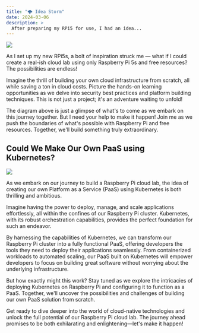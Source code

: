 ```yaml
---
title: "🌩️ Idea Storm"
date: 2024-03-06
description: >
  After preparing my RPi5 for use, I had an idea...
---
```


![](/images/blogs/6/pi-cloud-overview.png) 

As I set up my new RPi5s, a bolt of inspiration struck me — what if I could create a real-ish cloud lab using only Raspberry Pi 5s and free resources? The possibilities are endless!

Imagine the thrill of building your own cloud infrastructure from scratch, all while saving a ton in cloud costs. Picture the hands-on learning opportunities as we delve into security best practices and platform building techniques. This is not just a project; it's an adventure waiting to unfold!

The diagram above is just a glimpse of what's to come as we embark on this journey together. But I need your help to make it happen! Join me as we push the boundaries of what's possible with Raspberry Pi and free resources. Together, we'll build something truly extraordinary.

## Could We Make Our Own PaaS using Kubernetes?
![](/images/blogs/6/paas-overview.png) 

As we embark on our journey to build a Raspberry Pi cloud lab, the idea of creating our own Platform as a Service (PaaS) using Kubernetes is both thrilling and ambitious.

Imagine having the power to deploy, manage, and scale applications effortlessly, all within the confines of our Raspberry Pi cluster. Kubernetes, with its robust orchestration capabilities, provides the perfect foundation for such an endeavor.

By harnessing the capabilities of Kubernetes, we can transform our Raspberry Pi cluster into a fully functional PaaS, offering developers the tools they need to deploy their applications seamlessly. From containerized workloads to automated scaling, our PaaS built on Kubernetes will empower developers to focus on building great software without worrying about the underlying infrastructure.

But how exactly might this work? Stay tuned as we explore the intricacies of deploying Kubernetes on Raspberry Pi and configuring it to function as a PaaS. Together, we'll uncover the possibilities and challenges of building our own PaaS solution from scratch.

Get ready to dive deeper into the world of cloud-native technologies and unlock the full potential of our Raspberry Pi cloud lab. The journey ahead promises to be both exhilarating and enlightening—let's make it happen!